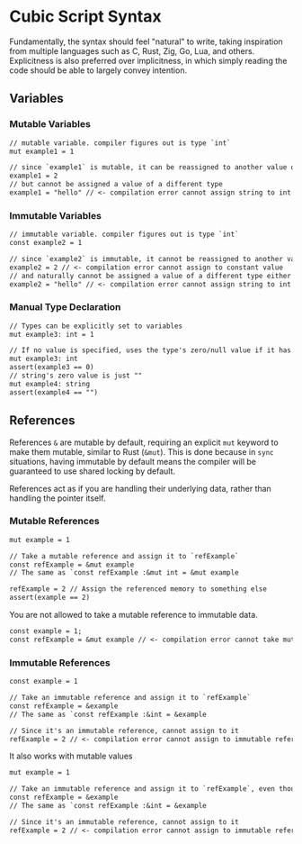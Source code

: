 # Cubic Script Syntax

Fundamentally, the syntax should feel "natural" to write, taking inspiration from multiple languages such as C, Rust, Zig, Go, Lua, and others. Explicitness is also preferred over implicitness, in which simply reading the code should be able to largely convey intention.

## Variables

### Mutable Variables

```txt
// mutable variable. compiler figures out is type `int`
mut example1 = 1

// since `example1` is mutable, it can be reassigned to another value of the same type. in this case, an int
example1 = 2
// but cannot be assigned a value of a different type
example1 = "hello" // <- compilation error cannot assign string to int
```

### Immutable Variables

```txt
// immutable variable. compiler figures out is type `int`
const example2 = 1

// since `example2` is immutable, it cannot be reassigned to another value of the same type (or any other type)
example2 = 2 // <- compilation error cannot assign to constant value
// and naturally cannot be assigned a value of a different type either
example2 = "hello" // <- compilation error cannot assign string to int
```

### Manual Type Declaration

```txt
// Types can be explicitly set to variables
mut example3: int = 1

// If no value is specified, uses the type's zero/null value if it has one
mut example3: int
assert(example3 == 0)
// string's zero value is just ""
mut example4: string
assert(example4 == "")
```

## References

References `&` are mutable by default, requiring an explicit `mut` keyword to make them mutable, similar to Rust (`&mut`). This is done because in `sync` situations, having immutable by default means the compiler will be guaranteed to use shared locking by default.

References act as if you are handling their underlying data, rather than handling the pointer itself.

### Mutable References

```txt
mut example = 1

// Take a mutable reference and assign it to `refExample`
const refExample = &mut example
// The same as `const refExample :&mut int = &mut example

refExample = 2 // Assign the referenced memory to something else
assert(example == 2)
```

You are not allowed to take a mutable reference to immutable data.

```txt
const example = 1;
const refExample = &mut example // <- compilation error cannot take mutable reference to immutable data
```

### Immutable References

```txt
const example = 1

// Take an immutable reference and assign it to `refExample`
const refExample = &example
// The same as `const refExample :&int = &example

// Since it's an immutable reference, cannot assign to it
refExample = 2 // <- compilation error cannot assign to immutable reference
```

It also works with mutable values

```txt
mut example = 1

// Take an immutable reference and assign it to `refExample`, even though `example` is mutable
const refExample = &example
// The same as `const refExample :&int = &example

// Since it's an immutable reference, cannot assign to it
refExample = 2 // <- compilation error cannot assign to immutable reference

```
